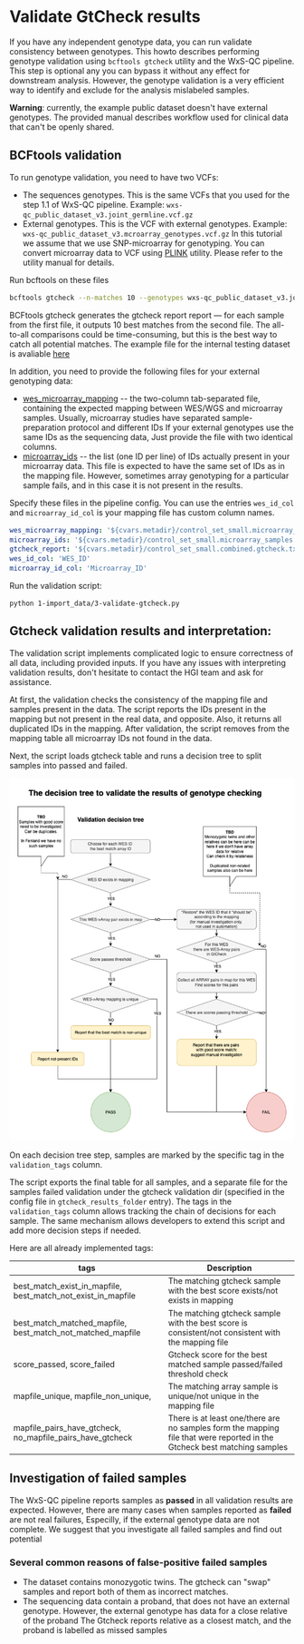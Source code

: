 # Validate GtCheck results

If you have any independent genotype data, you can run validate consistency between genotypes.
This howto describes performing genotype validation using `bcftools gtcheck` utility
and the WxS-QC pipeline.
This step is optional any you can bypass it without any effect for downstream analysis.
However, the genotype validation is a very efficient way to identify
and exclude for the analysis mislabeled samples.

**Warning**: currently, the example public dataset doesn't have external genotypes.
The provided manual describes workflow used for clinical data that can't be openly shared.

## BCFtools validation

To run genotype validation, you need to have two VCFs:
* The sequences genotypes. This is the same VCFs that you used for the step 1.1 of WxS-QC pipeline.
  Example: `wxs-qc_public_dataset_v3.joint_germline.vcf.gz`
* External genotypes. This is the VCF with external genotypes.
  Example: `wxs-qc_public_dataset_v3.mcroarray_genotypes.vcf.gz`
  In this tutorial we assume that we use SNP-microarray for genotyping.
  You can convert microarray data to VCF using [PLINK](https://www.cog-genomics.org/plink/) utility.
  Please refer to the utility manual for details.

Run bcftools on these files
```bash
bcftools gtcheck --n-matches 10 --genotypes wxs-qc_public_dataset_v3.joint_germline.vcf.gz wxs-qc_public_dataset_v3.external_genotypes.vcf.gz
```

BCFtools gtcheck generates the gtcheck report report — for each sample from the first file,
it outputs 10 best matches from the second file.
The all-to-all comparisons could be time-consuming,
but this is the best way to catch all potential matches.
The example file for the internal testing dataset is avaliable
[here](https://wes-qc-data.cog.sanger.ac.uk/metadata/control_set_small.combined.gtcheck.txt)

In addition, you need to provide the following files for your external genotyping data:

* [wes_microarray_mapping](https://wes-qc-data.cog.sanger.ac.uk/metadata/control_set_small.microarray_mapping.tsv)
  -- the two-column tab-separated file,
  containing the expected mapping between WES/WGS and microarray samples.
  Usually, microarray studies have separated sample-preparation protocol and different IDs
  If your external genotypes use the same IDs as the sequencing data,
  Just provide the file with two identical columns.
* [microarray_ids](https://wes-qc-data.cog.sanger.ac.uk/metadata/control_set_small.microarray_samples.txt)
  -- the list (one ID per line) of IDs actually present in your microarray data.
  This file is expected to have the same set of IDs as in the mapping file.
  However, sometimes array genotyping for a particular sample fails,
  and in this case it is not present in the results.

Specify these files in the pipeline config.
You can use the entries `wes_id_col` and `microarray_id_col` is your mapping file has
custom column names.
```yaml
wes_microarray_mapping: '${cvars.metadir}/control_set_small.microarray_mapping.tsv' # Set to null if you don't have microarray data
microarray_ids: '${cvars.metadir}/control_set_small.microarray_samples.txt'
gtcheck_report: '${cvars.metadir}/control_set_small.combined.gtcheck.txt'
wes_id_col: 'WES_ID'
microarray_id_col: 'Microarray_ID'
```

Run the validation script:

```shell
python 1-import_data/3-validate-gtcheck.py
```

## Gtcheck validation results and interpretation:

The validation script implements complicated logic to ensure correctness of all data,
including provided inputs.
If you have any issues with interpreting validation results,
don't hesitate to contact the HGI team and ask for assistance.

At first, the validation checks the consistency of the mapping file and samples present in the data.
The script reports the IDs present in the mapping but not present in the real data, and opposite.
Also, it returns all duplicated IDs in the mapping.
After validation, the script removes from the mapping table all microarray IDs not found in the data.

Next, the script loads gtcheck table and runs a decision tree to split samples into passed and failed.

![genotype checking decision tree](pics/gtcheck_decision_tree.png)

On each decision tree step, samples are marked by the specific tag in the `validation_tags` column.

The script exports the final table for all samples, and a separate file for the samples failed validation
under the gtcheck validation dir (specified in the config file in `gtcheck_results_folder` entry).
The tags in the `validation_tags` column allows tracking the chain of decisions for each sample.
The same mechanism allows developers to extend this script and add more decision steps if needed.

Here are all already implemented tags:

| tags                                                         | Description                                                                                                              |
|--------------------------------------------------------------|--------------------------------------------------------------------------------------------------------------------------|
| best_match_exist_in_mapfile, best_match_not_exist_in_mapfile | The matching gtcheck sample with the best score exists/not exists in mapping                                             |
| best_match_matched_mapfile, best_match_not_matched_mapfile   | The matching gtcheck sample with the best score is consistent/not consistent with the mapping file                       |
| score_passed,  score_failed                                  | Gtcheck score for the best matched sample passed/failed threshold check                                                  |
| mapfile_unique, mapfile_non_unique,                          | The matching array sample is unique/not unique in the mapping file                                                       |
| mapfile_pairs_have_gtcheck, no_mapfile_pairs_have_gtcheck    | There is at least one/there are no samples form the mapping file that were reported in the Gtcheck best matching samples |

## Investigation of failed samples

The WxS-QC pipeline reports samples as **passed** in all validation results are expected.
However, there are many cases when samples reported as **failed** are not real failures,
Especilly, if the external genotype data are not complete.
We suggest that you investigate all failed samples and find out potential

### Several common reasons of false-positive failed samples
* The dataset contains monozygotic twins. The gtcheck can "swap" samples and report both of them as incorrect matches.
* The sequencing data contain a proband, that does not have an external genotype.
  However, the external genotype has data for a close relative of the proband
  The Gtcheck reports relative as a closest match, and the proband is labelled as missed samples
